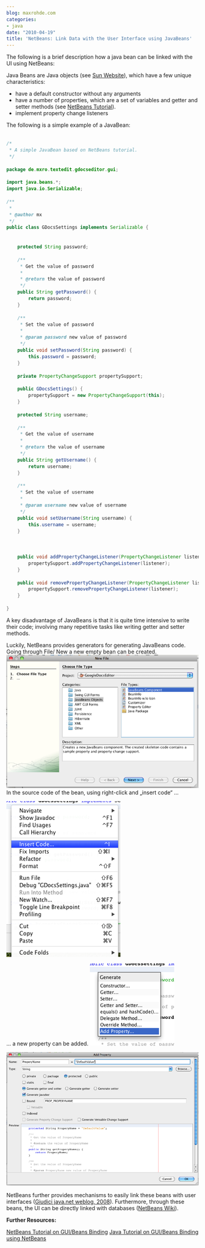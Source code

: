 ```yaml
---
blog: maxrohde.com
categories:
- java
date: "2010-04-19"
title: 'NetBeans: Link Data with the User Interface using JavaBeans'
---
```


The following is a brief description how a java bean can be linked with the UI using NetBeans:

Java Beans are Java objects (see [Sun Website](http://java.sun.com/javase/technologies/desktop/javabeans/index.jsp)), which have a few unique characteristics:

- have a default constructor without any arguments
- have a number of properties, which are a set of variables and getter and setter methods (see [NetBeans Tutorial](http://wiki.netbeans.org/NetBeansJavaBeansTutorial#What_is_a_JavaBean.2C_and_who_drank_my_coffee.3F)).
- implement property change listeners

The following is a simple example of a JavaBean:

```java

/*
 * A simple JavaBean based on NetBeans tutorial.
 */

package de.mxro.textedit.gdocseditor.gui;

import java.beans.*;
import java.io.Serializable;

/**
 *
 * @author mx
 */
public class GDocsSettings implements Serializable {


    protected String password;

    /**
     * Get the value of password
     *
     * @return the value of password
     */
    public String getPassword() {
        return password;
    }

    /**
     * Set the value of password
     *
     * @param password new value of password
     */
    public void setPassword(String password) {
        this.password = password;
    }

    private PropertyChangeSupport propertySupport;

    public GDocsSettings() {
        propertySupport = new PropertyChangeSupport(this);
    }

    protected String username;

    /**
     * Get the value of username
     *
     * @return the value of username
     */
    public String getUsername() {
        return username;
    }

    /**
     * Set the value of username
     *
     * @param username new value of username
     */
    public void setUsername(String username) {
        this.username = username;
    }



    public void addPropertyChangeListener(PropertyChangeListener listener) {
        propertySupport.addPropertyChangeListener(listener);
    }

    public void removePropertyChangeListener(PropertyChangeListener listener) {
        propertySupport.removePropertyChangeListener(listener);
    }

}
```

A key disadvantage of JavaBeans is that it is quite time intensive to write their code; involving many repetitive tasks like writing getter and setter methods.

Luckily, NetBeans provides generators for generating JavaBeans code. Going through File/ New a new empty bean can be created. ![bildschirmfoto2010-04-20um09-49-54.png](images/bildschirmfoto2010-04-20um09-49-54.png)​ In the source code of the bean, using right-click and „insert code“ ...

![bildschirmfoto2010-04-20um09-51-33.png](images/bildschirmfoto2010-04-20um09-51-33.png)​

... a new property can be added. ![bildschirmfoto2010-04-20um09-53-23.png](images/bildschirmfoto2010-04-20um09-53-23.png)​

![bildschirmfoto2010-04-20um09-54-36.png](images/bildschirmfoto2010-04-20um09-54-36.png)​

NetBeans further provides mechanisms to easily link these beans with user interfaces ([Giudici java.net weblog, 2008](http://weblogs.java.net/blog/fabriziogiudici/archive/2008/01/beansbinding_no.html)). Furthermore, through these beans, the UI can be directly linked with databases ([NetBeans Wiki](http://wiki.netbeans.org/BestPracticesWithJPAAndBeansBinding)).

**Further Resources:**

[NetBeans Tutorial on GUI/Beans Binding](http://netbeans.org/kb/docs/java/gui-binding.html) [Java Tutorial on GUI/Beans Binding using NetBeans](http://java.sun.com/docs/books/tutorial/javabeans/nb/index.html)
